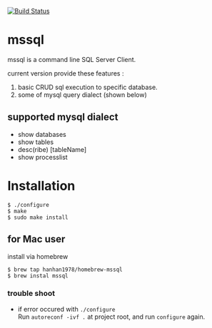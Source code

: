 [![Build Status](https://travis-ci.org/hanhan1978/mssql.svg?branch=master)](https://travis-ci.org/hanhan1978/mssql)

# mssql
mssql is a command line SQL Server Client.  
  
current version provide these features :  
1. basic CRUD sql execution to specific database.  
2. some of mysql query dialect (shown below)


## supported mysql dialect
- show databases  
- show tables  
- desc(ribe) [tableName]  
- show processlist  

# Installation
```
$ ./configure  
$ make  
$ sudo make install  
```

## for Mac user
install via homebrew

```
$ brew tap hanhan1978/homebrew-mssql 
$ brew instal mssql
```

### trouble shoot
+ if error occured with `./configure`  
Run `autoreconf -ivf .` at project root, and run `configure` again.



